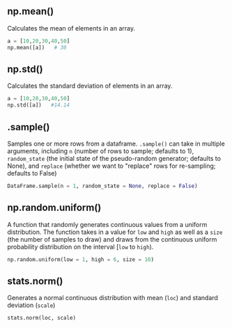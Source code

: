 ## np.mean() 
Calculates the mean of elements in an array.

```python
a = [10,20,30,40,50]
np.mean([a])   # 30
```

## np.std() 
Calculates the standard deviation of elements in an array.

```python
a = [10,20,30,40,50]
np.std([a])   #14.14
```

## .sample()
Samples one or more rows from a dataframe. `.sample()` can take in multiple arguments, including `n` (number of rows to sample; defaults to 1), `random_state` (the initial state of the pseudo-random generator; defaults to None), and `replace` (whether we want to "replace" rows for re-sampling; defaults to False)

```python
DataFrame.sample(n = 1, random_state = None, replace = False)
```

## np.random.uniform()
A function that randomly generates continuous values from a uniform distribution. The function takes in a value for `low` and `high` as well as a `size` (the number of samples to draw) and draws from the continuous uniform probability distribution on the interval [`low` to `high`). 

```python
np.random.uniform(low = 1, high = 6, size = 10)
```

## stats.norm()
Generates a normal continuous distribution with mean (`loc`) and standard deviation (`scale`)

```python
stats.norm(loc, scale)
```
